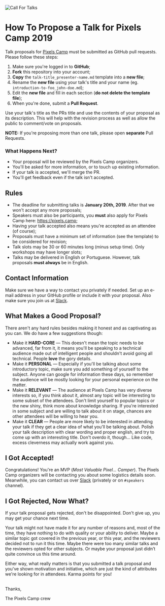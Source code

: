 ![Call For Talks](https://raw.githubusercontent.com/PixelsCamp/talks/master/img/call_for_talks.jpg)

# How To Propose a Talk for Pixels Camp 2019

Talk proposals for [Pixels Camp](https://pixels.camp) must be submitted as GitHub pull requests. Please follow these steps:

1. Make sure you're logged in to **GitHub**;
2. **Fork** this repository into your account;
3. **Copy** the `talk-title_presenter-name.md` template into a **new file**;
4. Rename the **new file** using your talk's title and your name (eg. `introduction-to-foo_john-doe.md`);
5. Edit the **new file** and fill in each section (**do not delete the template file**);
6. When you're done, submit a **Pull Request**.

Use your talk's title as the PRs title and use the contents of your proposal as its description. This will help with the revision process as well as allow the public to comment/vote on proposals.

**NOTE:** If you're proposing more than one talk, please open **separate** Pull Requests.

### What Happens Next?

* Your proposal will be reviewed by the Pixels Camp organizers.
* You'll be asked for more information, or to touch up existing information.
* If your talk is accepted, we'll merge the PR.
* You'll get feedback even if the talk isn't accepted.

## Rules

* The deadline for submitting talks is **January 20th, 2019**. After that we won't accept any more proposals;
* Speakers must also be participants, you **must** also apply for Pixels Camp here: https://pixels.camp;
* Having your talk accepted also means you're accepted as an attendee (of course);
* Proposals must have a minimum set of information (see the template) to be considered for revision;
* Talk slots may be 30 or 60 minutes long (minus setup time). Only workshops may have longer slots;
* Talks may be delivered in English or Portuguese. However, talk proposals **must always** be in English.

## Contact Information

Make sure we have a way to contact you privately if needed. Set up an e-mail address in your GitHub profile or include it with your proposal. Also make sure you join us at [Slack](https://slack.pixels.camp).

## What Makes a Good Proposal?

There aren't any hard rules besides making it honest and as captivating as you can. We do have a few suggestions though:

* Make it **HARD-CORE** — This doesn't mean the topic needs to be advanced, far from it, it means you'll be speaking to a technical audience made out of intelligent people and shouldn't avoid going all technical. People **love** the gory details.
* Make it **PERSONAL** — Especially if you'll be talking about some introductory topic, make sure you add something of yourself to the subject. Anyone can google for information these days, so remember the audience will be mostly looking for your personal experience on the matter.
* Make it **RELEVANT** — The audience at Pixels Camp has very diverse interests so, if you think about it, almost any topic will be interesting to some subset of the attendees. Don't limit yourself to popular topics or the new shiny, think more about knowledge sharing. If you're interested in some subject and are willing to talk about it on stage, chances are other attendees will be willing to hear you.
* Make it **CLEAR** — People are more likely to be interested in attending your talk if they get a clear idea of what you'll be talking about. Polish your talk description with clear wording and proper english, and try to come up with an interesting title. Don't overdo it, though... Like code, excess cleverness may actually work against you.

## I Got Accepted!

Congratulations! You're an MVP (_Most Valuable Pixel... Camper_). The Pixels Camp organizers will be contacting you about some logistics details soon. Meanwhile, you can contact us over [Slack](https://slack.pixels.camp) (privately or on `#speakers` channel).

## I Got Rejected, Now What?

If your talk proposal gets rejected, don't be disappointed. Don't give up, you may get your chance next time.

Your talk might not have made it for any number of reasons and, most of the time, they have nothing to do with quality or your ability to deliver. Maybe a similar topic got covered in the previous year, or this year, and the reviewers decided not to run it this time. Maybe there were too many similar talks and the reviewers opted for other subjects. Or maybe your proposal just didn’t quite convince us this time around.

Either way, what really matters is that you submitted a talk proposal and you've shown motivation and initiative, which are just the kind of attributes we're looking for in attendees. Karma points for you!

<br>
Thanks,

The Pixels Camp crew
